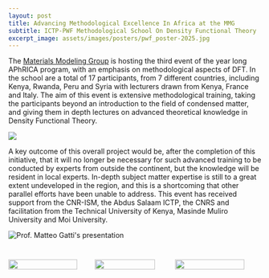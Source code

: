 ```yaml
---
layout: post
title: Advancing Methodological Excellence In Africa at the MMG
subtitle: ICTP-PWF Methodological School On Density Functional Theory
excerpt_image: assets/images/posters/pwf_poster-2025.jpg
---
```


The [Materials Modeling Group](https://materials-modelling-group.github.io) is hosting the third event of the year long APhRICA program, with an emphasis on methodological aspects of DFT.
In the school are a total of 17 participants, from 7 different countries, including Kenya, Rwanda, Peru and Syria with lecturers drawn from Kenya, France and Italy. 
The aim of this event is extensive methodological training, taking the participants beyond an introduction to the field of condensed matter, and giving them in depth lectures on advanced theoretical knowledge in Density Functional Theory. 

<img src="/assets/images/posters/pwf_poster-2025.jpg">

A key outcome of this overall project would be, after the completion of this initiative, that it will no longer be necessary for such advanced training to be conducted by experts from outside the continent, but the knowledge will be resident in local experts.
In-depth subject matter expertise is still to a great extent undeveloped in the region, and this is a shortcoming that other parallel efforts have been unable to address. 
This event has received support from the CNR-ISM, the Abdus Salaam ICTP, the CNRS and facilitation from the Technical University of Kenya, Masinde Muliro University and Moi University. 

<img src="/assets/images/banners/pwf-training.jpg" alt="Prof. Matteo Gatti's presentation">

<div style="display:flex;justify-content: space-around;align-items: center;margin-top:40px;">
    <img src="/assets/images/logos/cnr-logo.jpeg" style="width: 80%;">
    <img src="/assets/images/logos/ictp-logo.png" style="width: 75%;">
    <img src="/assets/images/logos/cnrs.png" style="width: 80%;">
</div>
